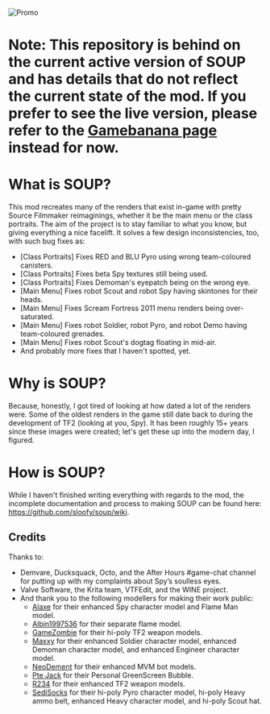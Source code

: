 ![Promo](https://i.imgur.com/519jZkm.png)

# Note: This repository is behind on the current active version of SOUP and has details that do not reflect the current state of the mod. If you prefer to see the live version, please refer to the [Gamebanana page](https://gamebanana.com/guis/36087) instead for now.

# What is SOUP?
This mod recreates many of the renders that exist in-game with pretty Source Filmmaker reimaginings, whether it be the main menu or the class portraits. The aim of the project is to stay familiar to what you know, but giving everything a nice facelift. It solves a few design inconsistencies, too, with such bug fixes as:
- [Class Portraits] Fixes RED and BLU Pyro using wrong team-coloured canisters.
- [Class Portraits] Fixes beta Spy textures still being used.
- [Class Portraits] Fixes Demoman's eyepatch being on the wrong eye.
- [Main Menu] Fixes robot Scout and robot Spy having skintones for their heads.
- [Main Menu] Fixes Scream Fortress 2011 menu renders being over-saturated.
- [Main Menu] Fixes robot Soldier, robot Pyro, and robot Demo having team-coloured grenades.
- [Main Menu] Fixes robot Scout's dogtag floating in mid-air.
- And probably more fixes that I haven't spotted, yet.

# Why is SOUP?
Because, honestly, I got tired of looking at how dated a lot of the renders were. Some of the oldest renders in the game still date back to during the development of TF2 (looking at you, Spy). It has been roughly 15+ years since these images were created; let's get these up into the modern day, I figured.

# How is SOUP?
While I haven't finished writing everything with regards to the mod, the incomplete documentation and process to making SOUP can be found here: https://github.com/sloofy/soup/wiki.

## Credits
Thanks to:
- Demvare, Ducksquack, Octo, and the After Hours #game-chat channel for putting up with my complaints about Spy’s soulless eyes.
- Valve Software, the Krita team, VTFEdit, and the WINE project.
- And thank you to the following modellers for making their work public:
  - [Alaxe](https://steamcommunity.com/id/secretlyapyro) for their enhanced Spy character model and Flame Man model.
  - [Albin1997536](https://steamcommunity.com/id/1997536) for their separate flame model.
  - [GameZombie](https://steamcommunity.com/id/GameZombie) for their hi-poly TF2 weapon models.
  - [Maxxy](https://www.artstation.com/maxxy) for their enhanced Soldier character model, enhanced Demoman character model, and enhanced Engineer character model.
  - [NeoDement](https://steamcommunity.com/id/neodement) for their enhanced MVM bot models.
  - [Pte Jack](https://steamcommunity.com/id/PteJack) for their Personal GreenScreen Bubble.
  - [R234](https://steamcommunity.com/id/crash_maul) for their enhanced TF2 weapon models.
  - [SediSocks](https://twitter.com/SediSocks) for their hi-poly Pyro character model, hi-poly Heavy ammo belt, enhanced Heavy character model, and hi-poly Scout hat.

